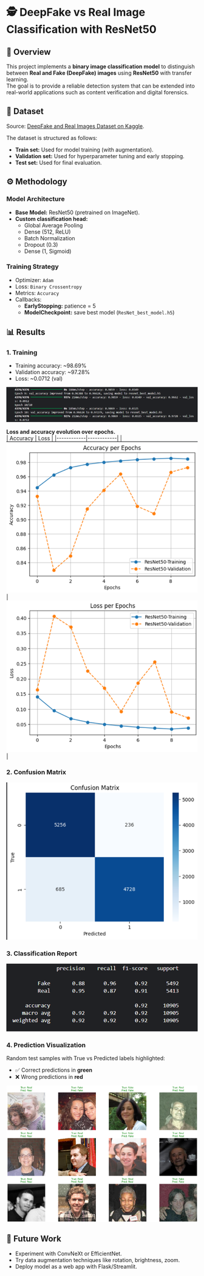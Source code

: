 # 🕵️ DeepFake vs Real Image Classification with ResNet50

## 📌 Overview
This project implements a **binary image classification model** to distinguish between **Real and Fake (DeepFake) images** using **ResNet50** with transfer learning.  
The goal is to provide a reliable detection system that can be extended into real-world applications such as content verification and digital forensics.  


## 📂 Dataset

Source: [DeepFake and Real Images Dataset on Kaggle](https://www.kaggle.com/datasets/manjilkarki/deepfake-and-real-images).

The dataset is structured as follows:
  - **Train set:** Used for model training (with augmentation).  
  - **Validation set:** Used for hyperparameter tuning and early stopping.  
  - **Test set:** Used for final evaluation.

## ⚙️ Methodology

###  **Model Architecture**
- **Base Model:** ResNet50 (pretrained on ImageNet).  
- **Custom classification head:**
  - Global Average Pooling  
  - Dense (512, ReLU)  
  - Batch Normalization  
  - Dropout (0.3)  
  - Dense (1, Sigmoid)
 
###  **Training Strategy**
- Optimizer: `Adam`  
- Loss: `Binary Crossentropy`  
- Metrics: `Accuracy`  
- Callbacks:
  - **EarlyStopping:** patience = 5   
  - **ModelCheckpoint:** save best model (`ResNet_best_model.h5`)


## 📊 Results

### 1. Training 
  - Training accuracy: ~98.69%
  - Validation accuracy: ~97.28%
  - Loss: ~0.0712 (val)

![Training](images/Training.png)
    
**Loss and accuracy evolution over epochs.**  
| Accuracy | Loss |
|------------|------------|
| ![Accuracy](images/Accuracy.png) | ![Loss](images/Loss.png) |

### 2. Confusion Matrix 
![Confusion Matrix](images/Confusion_Matrix.png)

### 3. Classification Report
![report](images/Classification_report.png)

### 4. Prediction Visualization
Random test samples with True vs Predicted labels highlighted:  
- ✅ Correct predictions in **green**  
- ❌ Wrong predictions in **red**

![Prediction](images/Prediction.png)

## 📌 Future Work
- Experiment with ConvNeXt or EfficientNet.
- Try data augmentation techniques like rotation, brightness, zoom.
- Deploy model as a web app with Flask/Streamlit.
